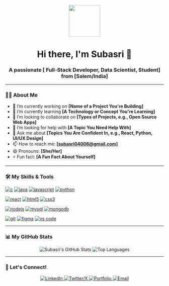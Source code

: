 <div id="header" align="center">
  <img src="https://media.giphy.com/media/M9gbBd9nbDrOTu1Mqx/giphy.gif" width="100"/>
  <h1>
    Hi there, I'm Subasri 👋
  </h1>
  <h3>A passionate [ Full-Stack Developer, Data Scientist, Student] from [Salem/India]</h3>
</div>

---

### 👨‍💻 About Me

- 🔭 I’m currently working on **[Name of a Project You're Building]**
- 🌱 I’m currently learning **[A Technology or Concept You're Learning]**
- 👯 I’m looking to collaborate on **[Types of Projects, e.g., Open Source Web Apps]**
- 🤔 I’m looking for help with **[A Topic You Need Help With]**
- 💬 Ask me about **[Topics You Are Confident In, e.g., React, Python, UI/UX Design]**
- 📫 How to reach me: **[subasri04006@gmail.com]**
- 😄 Pronouns: **[She/Her]**
- ⚡ Fun fact: **[A Fun Fact About Yourself]**

---

### 🛠️ My Skills & Tools

<p align="left">
  <a href="https://www.cprogramming.com/" target="_blank" rel="noreferrer"><img src="https://img.shields.io/badge/c-%2300599C.svg?style=for-the-badge&logo=c&logoColor=white" alt="c"/></a>
  <a href="https://www.java.com" target="_blank" rel="noreferrer"><img src="https://img.shields.io/badge/java-%23ED8B00.svg?style=for-the-badge&logo=java&logoColor=white" alt="java"/></a>
  <a href="https://developer.mozilla.org/en-US/docs/Web/JavaScript" target="_blank" rel="noreferrer"><img src="https://img.shields.io/badge/javascript-%23323330.svg?style=for-the-badge&logo=javascript&logoColor=%23F7DF1E" alt="javascript"/></a>
  <a href="https://www.python.org" target="_blank" rel="noreferrer"><img src="https://img.shields.io/badge/python-3776AB?style=for-the-badge&logo=python&logoColor=white" alt="python"/></a>
  
  <a href="https://reactjs.org/" target="_blank" rel="noreferrer"><img src="https://img.shields.io/badge/react-%2320232a.svg?style=for-the-badge&logo=react&logoColor=%2361DAFB" alt="react"/></a>
  <a href="https://www.w3.org/html/" target="_blank" rel="noreferrer"><img src="https://img.shields.io/badge/html5-%23E34F26.svg?style=for-the-badge&logo=html5&logoColor=white" alt="html5"/></a>
  <a href="https://www.w3schools.com/css/" target="_blank" rel="noreferrer"><img src="https://img.shields.io/badge/css3-%231572B6.svg?style=for-the-badge&logo=css3&logoColor=white" alt="css3"/></a>
  
  <a href="https://nodejs.org" target="_blank" rel="noreferrer"><img src="https://img.shields.io/badge/node.js-339933?style=for-the-badge&logo=nodedotjs&logoColor=white" alt="nodejs"/></a>
  <a href="https://www.mysql.com/" target="_blank" rel="noreferrer"><img src="https://img.shields.io/badge/mysql-%2300f.svg?style=for-the-badge&logo=mysql&logoColor=white" alt="mysql"/></a>
  <a href="https://www.mongodb.com/" target="_blank" rel="noreferrer"><img src="https://img.shields.io/badge/MongoDB-%234ea94b.svg?style=for-the-badge&logo=mongodb&logoColor=white" alt="mongodb"/></a>

  <a href="https://git-scm.com/" target="_blank" rel="noreferrer"><img src="https://img.shields.io/badge/git-%23F05033.svg?style=for-the-badge&logo=git&logoColor=white" alt="git"/></a>
  <a href="https://www.figma.com/" target="_blank" rel="noreferrer"><img src="https://img.shields.io/badge/figma-%23F24E1E.svg?style=for-the-badge&logo=figma&logoColor=white" alt="figma"/></a>
  <a href="https://code.visualstudio.com/" target="_blank" rel="noreferrer"><img src="https://img.shields.io/badge/VS%20Code-0078d7.svg?style=for-the-badge&logo=visual-studio-code&logoColor=white" alt="vs code"/></a>
</p>

---

### 📊 My GitHub Stats

<p align="center">
  <img src="https://github-readme-stats.vercel.app/api?username=subasri006&show_icons=true&theme=tokyonight&hide_border=true&count_private=true" alt="Subasri's GitHub Stats" />
  <img src="https://github-readme-stats.vercel.app/api/top-langs/?username=subasri006&layout=compact&theme=tokyonight&hide_border=true" alt="Top Languages" />
</p>

---

### 🤝 Let's Connect!

<p align="center">
  <a href="[https://www.linkedin.com/in/subasri006]">
    <img src="https://img.shields.io/badge/linkedin-%230077B5.svg?style=for-the-badge&logo=linkedin&logoColor=white" alt="LinkedIn"/>
  </a>
  <a href="[YOUR_TWITTER/X_URL]">
    <img src="https://img.shields.io/badge/X-%23000000.svg?style=for-the-badge&logo=x&logoColor=white" alt="Twitter/X"/>
  </a>
  <a href="[YOUR_PORTFOLIO_URL]">
    <img src="https://img.shields.io/badge/Portfolio-255E63?style=for-the-badge&logo=hyper&logoColor=white" alt="Portfolio"/>
  </a>
  <a href="mailto:[subasri040066@gmail.com]">
    <img src="https://img.shields.io/badge/Gmail-D14836?style=for-the-badge&logo=gmail&logoColor=white" alt="Email"/>
  </a>
</p>
